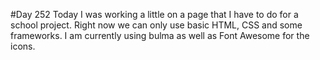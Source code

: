 #Day 252
Today I was working a little on a page that I have to do for a school project.
Right now we can only use basic HTML, CSS and some frameworks.
I am currently using bulma as well as Font Awesome for the icons.